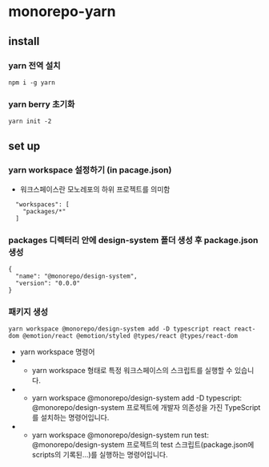 # monorepo-yarn

## install

### yarn 전역 설치

```shell
npm i -g yarn
```

### yarn berry 초기화

```shell
yarn init -2
```

## set up

### yarn workspace 설정하기 (in pacage.json)

- 워크스페이스란 모노레포의 하위 프로젝트를 의미함

```
  "workspaces": [
    "packages/*"
  ]
```

### packages 디렉터리 안에 design-system 폴더 생성 후 package.json 생성

```
{
  "name": "@monorepo/design-system",
  "version": "0.0.0"
}
```

### 패키지 생성

```
yarn workspace @monorepo/design-system add -D typescript react react-dom @emotion/react @emotion/styled @types/react @types/react-dom

```

- yarn workspace 명령어
- - yarn workspace <workspaceName> <commandName> 형태로 특정 워크스페이스의 스크립트를 실행할 수 있습니다.
- - yarn workspace @monorepo/design-system add -D typescript: @monorepo/design-system 프로젝트에 개발자 의존성을 가진 TypeScript를 설치하는 명령어입니다.
- - yarn workspace @monorepo/design-system run test: @monorepo/design-system 프로젝트의 test 스크립트(package.json에 scripts의 기록된...)를 실행하는 명령어입니다.
